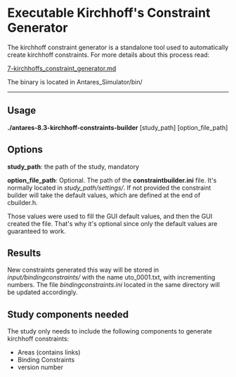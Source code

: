 # Executable Kirchhoff's Constraint Generator

The kirchhoff constraint generator is a standalone tool used to automatically create kirchhoff constraints. For more details about this process read:

[7-kirchhoffs_constraint_generator.md](https://github.com/AntaresSimulatorTeam/Antares_Simulator/blob/develop/docs/reference-guide/07-kirchhoffs_constraint_generator.md)

The binary is located in Antares_Simulator/bin/

---

## Usage

**./antares-8.3-kirchhoff-constraints-builder** [study_path] [option_file_path]

## Options

**study_path**: the path of the study, mandatory

**option_file_path**: Optional. The path of the **constraintbuilder.ini** file. It's normally located in *study_path/settings/*. If not provided the constraint builder will take the default values, which are defined at the end of cbuilder.h. 

Those values were used to fill the GUI default values, and then the GUI created the file. That's why it's optional since only the default values are guaranteed to work.

## Results

New constraints generated this way will be stored in *input/bindingconstraints/* with the name uto_0001.txt, with incrementing numbers. The file *bindingconstraints.ini* located in the same directory will be updated accordingly.

## Study components needed

The study only needs to include the following components to generate kirchhoff constraints:

- Areas (contains links)
- Binding Constraints
- version number